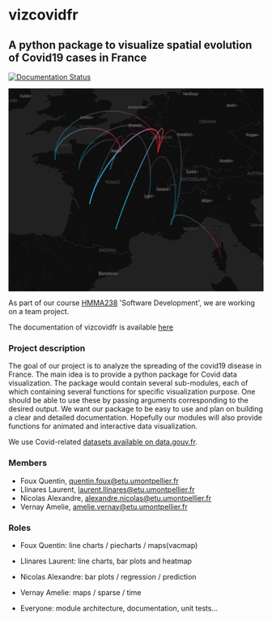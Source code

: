﻿
# vizcovidfr
## A python package to visualize spatial evolution of Covid19 cases in France

[![Documentation Status](https://readthedocs.org/projects/vizcovidfr/badge/?version=latest)](https://vizcovidfr.readthedocs.io/en/latest/?badge=latest)

<p align="center">
<img src="./doc/source/_static/vizcovidfr_transfer_map.png" style="vertical-align:middle" width="600" height='400' class='center' alt='logo'>
</p>


As part of our course [HMMA238](https://github.com/bcharlier/HMMA238) 'Software Development', we are working on a team project.

The documentation of vizcovidfr is available [here](https://vizcovidfr.readthedocs.io/en/latest/index.html)


### Project description

The goal of our project is to analyze the spreading of the covid19 disease in France.
The main idea is to provide a python package for Covid data visualization.
The package would contain several sub-modules, each of which containing several functions for specific visualization purpose. One should be able to use these by passing arguments corresponding to the desired output. We want our package to be easy to use and plan on building a clear and detailed documentation.
Hopefully our modules will also provide functions for animated and interactive data visualization.

We use Covid-related [datasets available on data.gouv.fr](https://www.data.gouv.fr/en/datasets/).

### Members

- Foux Quentin, quentin.foux@etu.umontpellier.fr
- Llinares Laurent, laurent.llinares@etu.umontpellier.fr
- Nicolas Alexandre, alexandre.nicolas@etu.umontpellier.fr
- Vernay Amelie, amelie.vernay@etu.umontpellier.fr

### Roles

- Foux Quentin: line charts / piecharts / maps(vacmap)
- Llinares Laurent: line charts, bar plots and heatmap
- Nicolas Alexandre: bar plots / regression / prediction
- Vernay Amelie: maps / sparse / time

- Everyone: module architecture, documentation, unit tests...
